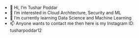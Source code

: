 - 👋 Hi, I’m Tushar Poddar
- 👀 I’m interested in Cloud Architecture, Security and ML
- 🌱 I’m currently learning Data Science and Machine Learning
- 📫 Anyone wants to contact me then here is my Instagram ID: tusharpoddar12

<!---
tushar0poddar/tushar0poddar is a ✨ special ✨ repository because its `README.md` (this file) appears on your GitHub profile.
You can click the Preview link to take a look at your changes.
--->
